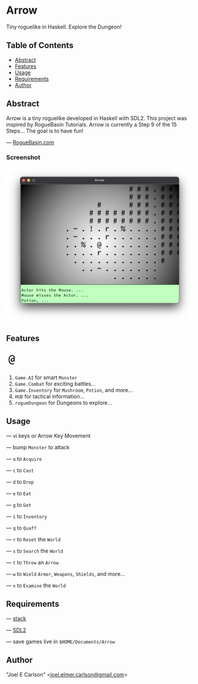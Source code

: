 # Arrow

Tiny roguelike in Haskell. Explore the Dungeon!

## Table of Contents
- [Abstract](#Abstract)
- [Features](#Features)
- [Usage](#Usage)
- [Requirements](#Requirements)
- [Author](#Author)


## Abstract
Arrow is a tiny roguelike developed in Haskell with SDL2. This
project was inspired by RogueBasin Tutorials. Arrow is currently a
Step 9 of the 15 Steps... The goal is to have fun!

&mdash; [RogueBasin.com](http://www.roguebasin.com/index.php/How_to_Write_a_Roguelike_in_15_Steps)

### Screenshot
![Screenshot.png](images/Screenshot.png)

## Features
![Hero.png](images/Hero.png)

1. `Game.AI` for smart `Monster`
1. `Game.Combat` for exciting battles...
1. `Game.Inventory` for `Mushroom`, `Potion`, and more...
1. `HUD` for tactical information...
1. `rogueDungeon` for Dungeons to explore...

## Usage
&mdash; vi keys or Arrow Key Movement

&mdash; bump `Monster` to attack

&mdash; `a` to `Acquire`

&mdash; `c` to `Cast`

&mdash; `d` to `Drop`

&mdash; `e` to `Eat`

&mdash; `g` to `Get`

&mdash; `i` to `Inventory`

&mdash; `q` to `Quaff`

&mdash; `r` to `Reset` the `World`

&mdash; `s` to `Search` the `World`

&mdash; `t` to `Throw` an `Arrow`

&mdash; `w` to `Wield` `Armor`, `Weapons`, `Shields`, and more...

&mdash; `x` to `Examine` the `World`


## Requirements
&mdash; [stack](https://haskellstack.org/)

&mdash; [SDL2](https://libsdl.org/)

&mdash; save games live in ```$HOME/Documents/Arrow```


## Author
"Joel E Carlson" &lt;joel.elmer.carlson@gmail.com&gt;
